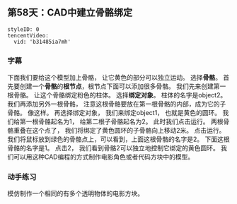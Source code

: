 ## 第58天：CAD中建立骨骼绑定
 

```@TencentVideo
styleID: 0
tencentVideo:
  vid: 'b31485ia7mh'

```


### 字幕

下面我们要给这个模型加上骨骼，
让它黄色的部分可以独立运动。
选择**骨骼**。
首先要创建一个**骨骼**的**根节点**，根节点下面可以添加很多骨骼。
我们先来创建第一根骨骼。
让这个骨骼绑定粉色的柱体。
选择**绑定对象**。
柱体的名字是object2。
我们再添加另外一根骨骼，
注意这根骨骼要放在第一根骨骼的内部，成为它的子骨骼。
像这样。
再选择绑定对象，
我们来绑定object1，
也就是黄色的圆环。
我们给第一根骨骼起名为1，
给第二根子骨骼起名为2。
此时我们点击运行。
两根骨骼重叠在这个点了，
我们将绑定了黄色圆环的子骨骼向上移动2米。
点击运行。
我们将鼠标放到绿色的骨骼点上，可以看到，上面这根骨骼的名字是2。
下面这根骨骼的名字是1。
点击2，
我们看到骨骼2可以独立地控制它绑定的黄色圆环。
我们可以用这种CAD编程的方式制作电影角色或者代码方块中的模型。

### 动手练习
模仿制作一个相同的有多个透明物体的电影方块。